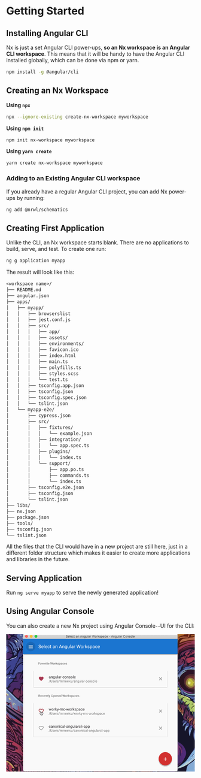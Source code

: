 # Getting Started

## Installing Angular CLI

Nx is just a set Angular CLI power-ups, **so an Nx workspace is an Angular CLI workspace**. This means that it will be handy to have the Angular CLI installed globally, which can be done via npm or yarn.

```bash
npm install -g @angular/cli
```

## Creating an Nx Workspace

**Using `npx`**

```bash
npx --ignore-existing create-nx-workspace myworkspace
```

**Using `npm init`**

```bash
npm init nx-workspace myworkspace
```

**Using `yarn create`**

```bash
yarn create nx-workspace myworkspace
```

### Adding to an Existing Angular CLI workspace

If you already have a regular Angular CLI project, you can add Nx power-ups by running:

```bash
ng add @nrwl/schematics
```

## Creating First Application

Unlike the CLI, an Nx workspace starts blank. There are no applications to build, serve, and test. To create one run:

```bash
ng g application myapp
```

The result will look like this:

```treeview
<workspace name>/
├── README.md
├── angular.json
├── apps/
│   ├── myapp/
│   │   ├── browserslist
│   │   ├── jest.conf.js
│   │   ├── src/
│   │   │   ├── app/
│   │   │   ├── assets/
│   │   │   ├── environments/
│   │   │   ├── favicon.ico
│   │   │   ├── index.html
│   │   │   ├── main.ts
│   │   │   ├── polyfills.ts
│   │   │   ├── styles.scss
│   │   │   └── test.ts
│   │   ├── tsconfig.app.json
│   │   ├── tsconfig.json
│   │   ├── tsconfig.spec.json
│   │   └── tslint.json
│   └── myapp-e2e/
│       ├── cypress.json
│       ├── src/
│       │   ├── fixtures/
│       │   │   └── example.json
│       │   ├── integration/
│       │   │   └── app.spec.ts
│       │   ├── plugins/
│       │   │   └── index.ts
│       │   └── support/
│       │       ├── app.po.ts
│       │       ├── commands.ts
│       │       └── index.ts
│       ├── tsconfig.e2e.json
│       ├── tsconfig.json
│       └── tslint.json
├── libs/
├── nx.json
├── package.json
├── tools/
├── tsconfig.json
└── tslint.json
```

All the files that the CLI would have in a new project are still here, just in a different folder structure which makes it easier to create more applications and libraries in the future.

## Serving Application

Run `ng serve myapp` to serve the newly generated application!

## Using Angular Console

You can also create a new Nx project using Angular Console--UI for the CLI:

![Create Workspace](./create-workspace.gif)
